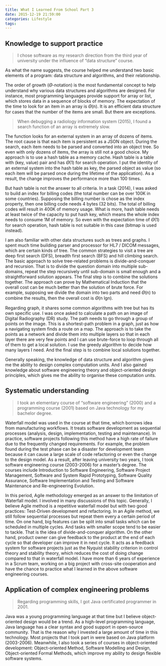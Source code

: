 ```yaml
---
title: What I Learned From School Part 3
date: 2015-12-19 21:59:00
categories: Lifestyle 
tags:
---
```


## Knowledge to support practice

> I chose software as my research direction from the third year of university under the influence of “data structure” course. 

As what the name suggests, the course helped me understand two basic elements of a program: data structure and algorithms, and their relationship.

The order of growth (𝛩-notation) is the most fundamental concept to help understand why various data structures and algorithms are designed. For instance, most programming languages provide support for array or list, which stores data in a sequence of blocks of memory. The expectation of the time to look for an item in an array is 𝛩(n). It is an efficient data structure for cases that the number of the items are small. But there are exceptions.

<!-- more -->

> When debugging a radiology information system (2015), I found a search function of an array is extremely slow. 

The function looks for an external system in an array of dozens of items. The root cause is that each item is persistent as a JSON object. During the search, each item needs to be parsed and converted into an object tree. So even with only dozens of items, the array is still not a good choice. My approach is to use a hash table as a memory cache. Hash table is a table with (key, value) pair and has 𝛩(1) for search operation. I put the identity of an external system into the hash table as key, the parsed object as value (so each item will be parsed once during the lifetime of the application). As a result, the change improves the performance more than 100 times.

But hash table is not the answer to all criteria. In a task (2014), I was asked to build an index for billing codes (the total number can be over 100K in some countries). Supposing the billing number is chose as the index property, then one billing code needs 4 bytes (32 bits). The total of billing codes will result in 400K of memory usage. What is more, hash table needs at least twice of the capacity to put hash key, which means the whole index needs to consume 1M of memory. So even with the expectation time of 𝛩(1) for search operation, hash table is not suitable in this case (bitmap is used instead).

I am also familiar with other data structures such as trees and graphs. I spent much time building parser and processor for HL7 / DICOM messages, which are certain kinds of tree. The common strategies to visit a tree are deep first search (DFS), breadth first search (BFS) and hill climbing search. The basic approach to solve tree-related problems is divide-and-conquer and recursion. That is to divide the question domain into multiple sub-domains, repeat the step recursively until sub-domain is small enough and a straightforward solution appears. The final step is to combine the solutions together. The approach can prove by Mathematical Induction that the overall cost can be much better than the solution of brute force. For example, supposing we divide the domain into two parts and need 𝛩(n) to combine the results, then the overall cost is 𝛩(n lgn).

Regarding graph, it shares some common algorithms with tree but has its own specific use. I was once asked to calculate a path on an image of Digital Radiography (DR) study. The path needs to go through a group of points on the image. This is a shortest-path problem in a graph, just as how a navigating system finds a route on a map. The approach is to take the points as a network and divide them into multiple layers so that in each layer there are very few points and I can use brute-force to loop through all of them to get a local solution. I use the greedy algorithm to decide how many layers I need. And the final step is to combine local solutions together.

Generally speaking, the knowledge of data structure and algorithm gives me the ability to design complex computation units. And I also gained knowledge about software engineering theory and object-oriented design principles, which gives me the ability to organise these computation units.

## Systematic understanding

> I took an elementary course of “software engineering” (2000) and a programming course (2001) based on Java technology for my bachelor degree. 

Waterfall model was used in the course at that time, which borrows idea from manufacturing workflows. It treats software development as sequential processes (analysis, design, implementation, testing and maintenance). In practice, software projects following this method have a high rate of failure due to the frequently changed requirements. For example, the problem found during the test phase can be a disaster for development team because it can cause a large scale of code refactoring or even the change to the design model. As a result, after leaving university two years, I took software engineering course (2003-2006) for a master’s degree. The courses include Introduction to Software Engineering, Software Project Management, Software and System Rapid Prototyping, Software Quality Assurance, Software Implementation and Testing and Software Maintenance and Re-engineering Evolution.

In this period, Agile methodology emerged as an answer to the limitation of Waterfall model. I involved in many discussions of this topic. Generally, I believe Agile method is a repetitive waterfall model but with two good practices: Test-Driven development and refactoring. In an Agile method, we still follow sequential processes but repeat them every a certain period of time. On one hand, big features can be split into small tasks which can be scheduled in multiple cycles. And tasks with smaller scope tend to be easier to tackle. That is the idea of divide-and-conquer algorithm. On the other hand, product owner can give feedback to the product at the end of each cycle so that developer can improve it in next cycle. It acts as a feedback system for software projects just as the Nyquist stability criterion in control theory and stability theory, which reduces the cost of doing change compared to that in waterfall model. I have more than 6 years of experience in a Scrum team, working on a big project with cross-site cooperation and have the chance to practice what I learned in the above software engineering courses.

## Application of complex engineering problems

> Regarding programming skills, I got Java certificated programmer in 2001. 

Java was a young programming language at that time but I believe object-oriented design would be a trend. As a high-level programming language, Java language has a clear syntax and good support in open-source community. That is the reason why I invested a large amount of time in this technology. Most projects that I took part in were based on Java platform (2003-2006). Meanwhile, I also took a series of courses in object-oriented development: Object-oriented Method, Software Modelling and Design, Object-oriented Formal Methods, which improve my ability to design flexible software systems.
